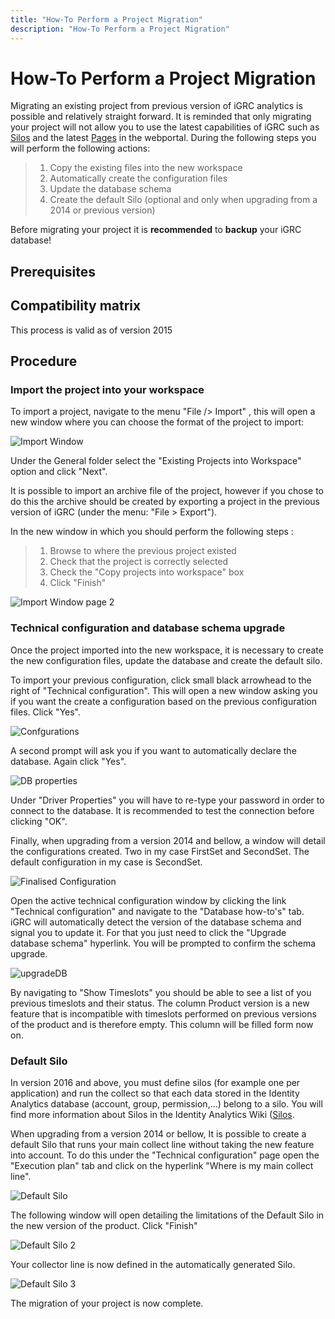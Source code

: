 ```yaml
---
title: "How-To Perform a Project Migration"
description: "How-To Perform a Project Migration"
---
```


# How-To Perform a Project Migration

Migrating an existing project from previous version of iGRC analytics is possible and relatively straight forward. It is reminded that only migrating your project will not allow you to use the latest capabilities of iGRC such as [Silos](../igrc-platform/silos/index.md) and the latest [Pages](../igrc-platform/pages/index.md) in the webportal. During the following steps you will perform the following actions:

> 1. Copy the existing files into the new workspace
> 2. Automatically create the configuration files
> 3. Update the database schema
> 4. Create the default Silo (optional and only when upgrading from a 2014 or previous version)  

Before migrating your project it is **recommended** to **backup** your iGRC database!

## Prerequisites

## Compatibility matrix

This process is valid as of version 2015

## Procedure

### Import the project into your workspace

To import a project, navigate to the menu "File /> Import" , this will open a new window where you can choose the format of the project to import:

![Import Window](./images/importWindow.png "Import Window")

Under the General folder select the "Existing Projects into Workspace"  option and click "Next".

It is possible to import an archive file of the project, however if you chose to do this the archive should be created by exporting a project in the previous version of iGRC (under the menu: "File \> Export").

In the new window in which you should perform the following steps :

> 1. Browse to where the previous project existed
> 2. Check that the project is correctly selected
> 3. Check the "Copy projects into workspace"  box
> 4. Click "Finish"

![Import Window page 2](./images/importWindow2.png "Import Window page 2")

### Technical configuration and database schema upgrade

Once the project imported into the new workspace, it is necessary to create the new configuration files, update the database and create the default silo.

To import your previous configuration, click small black arrowhead to the right of "Technical configuration". This will open a new window asking you if you want the create a configuration based on the previous configuration files. Click "Yes".

![Confgurations](./images/Confgurations.png "Confgurations")

A second prompt will ask you if you want to automatically declare the database. Again click "Yes".

![DB properties](./images/DB-properties.png "DB properties")

Under "Driver Properties" you will have to re-type your password in order to connect to the database. It is recommended to test the connection before clicking "OK".  

Finally, when upgrading from a version 2014 and bellow, a window will detail the configurations created. Two in my case FirstSet and SecondSet. The default configuration in my case is SecondSet.

![Finalised Configuration](./images/finalisedConfiguration.png "Finalised Configuration")

Open the active technical configuration window by clicking the link "Technical configuration"  and navigate to the "Database how-to's" tab. iGRC will automatically detect the version of the database schema and signal you to update it. For that you just need to click the "Upgrade database schema"  hyperlink. You will be prompted to confirm the schema upgrade.

![upgradeDB](./images/upgradeDB.png "upgradeDB")

By navigating to "Show Timeslots"  you should be able to see a list of you previous timeslots and their status. The column Product version is a new feature that is incompatible with timeslots performed on previous versions of the product and is therefore empty. This column will be filled form now on.

### Default Silo

In version 2016 and above, you must define silos (for example one per application) and run the collect so that each data stored in the Identity Analytics database (account, group, permission,...) belong to a silo. You will find more information about Silos in the Identity Analytics Wiki ([Silos](../igrc-platform/silos/index.md).  

When upgrading from a version 2014 or bellow, It is possible to create a default Silo that runs your main collect line without taking the new feature into account. To do this under the "Technical configuration"  page open the "Execution plan"  tab and click on the hyperlink "Where is my main collect line".

![Default Silo](./images/DefaultSilo.png "Default Silo")

The following window will open detailing the limitations of the Default Silo in the new version of the product. Click "Finish"

![Default Silo 2](./images/DefaultSilo_2.png "Default Silo 2")

Your collector line is now defined in the automatically generated Silo.

![Default Silo 3](./images/DefaultSilo_3.png "Default Silo 3")

The migration of your project is now complete.
